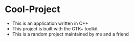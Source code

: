 # Cool-Project 

- This is an application written in C++ 
- This project is built with the GTK+ toolkit
- This is a random project maintained by me and a friend
